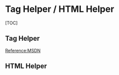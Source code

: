 # Tag Helper / HTML Helper

[TOC]

## Tag Helper

[Reference:MSDN](https://docs.microsoft.com/zh-tw/aspnet/core/mvc/views/tag-helpers/intro?view=aspnetcore-3.1)



## HTML Helper


